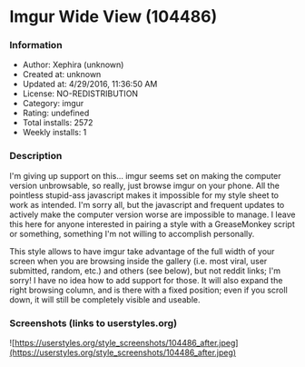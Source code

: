 # Imgur Wide View (104486)

### Information
- Author: Xephira (unknown)
- Created at: unknown
- Updated at: 4/29/2016, 11:36:50 AM
- License: NO-REDISTRIBUTION
- Category: imgur
- Rating: undefined
- Total installs: 2572
- Weekly installs: 1


### Description
I'm giving up support on this... imgur seems set on making the computer version unbrowsable, so really, just browse imgur on your phone. All the pointless stupid-ass javascript makes it impossible for my style sheet to work as intended. I'm sorry all, but the javascript and frequent updates to actively make the computer version worse are impossible to manage. I leave this here for anyone interested in pairing a style with a GreaseMonkey script or something, something I'm not willing to accomplish personally.

This style allows to have imgur take advantage of the full width of your screen when you are browsing inside the gallery (i.e. most viral, user submitted, random, etc.) and others (see below), but not reddit links; I'm sorry! I have no idea how to add support for those.
It will also expand the right browsing column, and is there with a fixed position; even if you scroll down, it will still be completely visible and useable.


### Screenshots (links to userstyles.org)
![https://userstyles.org/style_screenshots/104486_after.jpeg](https://userstyles.org/style_screenshots/104486_after.jpeg)


